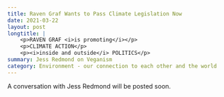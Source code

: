 ```yaml
---
title: Raven Graf Wants to Pass Climate Legislation Now
date: 2021-03-22
layout: post
longtitle: |
    <p>RAVEN GRAF <i>is promoting</i></p>
    <p>CLIMATE ACTION</p>
    <p><i>inside and outside</i> POLITICS</p>
summary: Jess Redmond on Veganism
category: Environment - our connection to each other and the world
---
```

A conversation with Jess Redmond will be posted soon.
